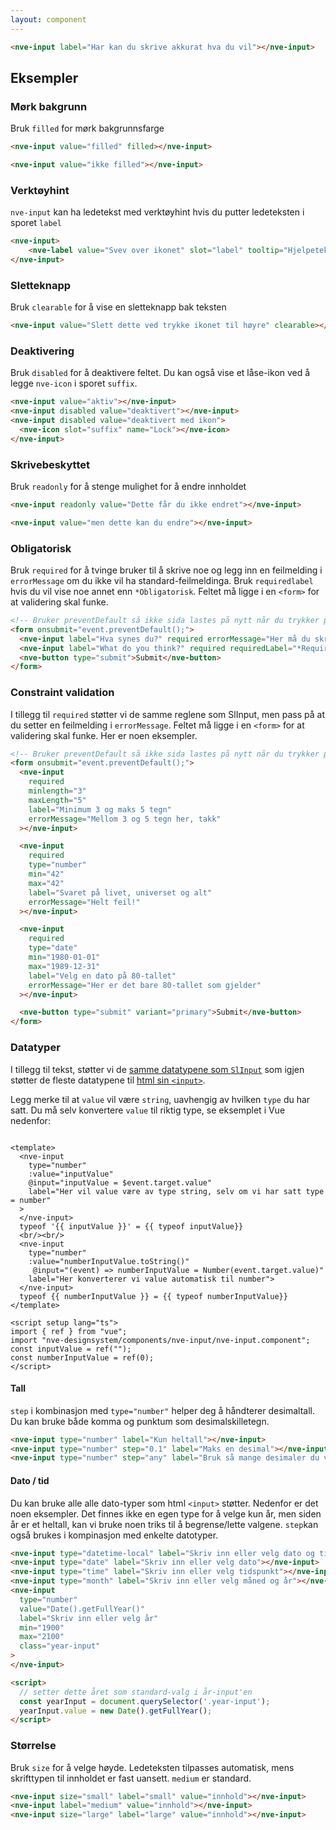 ```yaml
---
layout: component
---
```


<CodeExamplePreview arrangeComponentsVertically>

```html
<nve-input label="Har kan du skrive akkurat hva du vil"></nve-input>
```

</CodeExamplePreview>

## Eksempler

### Mørk bakgrunn

Bruk `filled` for mørk bakgrunnsfarge

<CodeExamplePreview>

```html
<nve-input value="filled" filled></nve-input>

<nve-input value="ikke filled"></nve-input>
```

</CodeExamplePreview>

### Verktøyhint

`nve-input` kan ha ledetekst med verktøyhint hvis du putter ledeteksten i sporet `label`

<CodeExamplePreview arrangeComponentsVertically>

```html
<nve-input>
    <nve-label value="Svev over ikonet" slot="label" tooltip="Hjelpetekst"><nve-label>
</nve-input>
```

</CodeExamplePreview>

### Sletteknapp

Bruk `clearable` for å vise en sletteknapp bak teksten

<CodeExamplePreview arrangeComponentsVertically>

```html
<nve-input value="Slett dette ved trykke ikonet til høyre" clearable></nve-input>
```

</CodeExamplePreview>

### Deaktivering

Bruk `disabled` for å deaktivere feltet.
Du kan også vise et låse-ikon ved å legge `nve-icon` i sporet `suffix`.

<CodeExamplePreview>

```html
<nve-input value="aktiv"></nve-input>
<nve-input disabled value="deaktivert"></nve-input>
<nve-input disabled value="deaktivert med ikon">
  <nve-icon slot="suffix" name="Lock"></nve-icon>
</nve-input>
```

</CodeExamplePreview>

### Skrivebeskyttet

Bruk `readonly` for å stenge mulighet for å endre innholdet

<CodeExamplePreview>

```html
<nve-input readonly value="Dette får du ikke endret"></nve-input>

<nve-input value="men dette kan du endre"></nve-input>
```

</CodeExamplePreview>

### Obligatorisk

Bruk `required` for å tvinge bruker til å skrive noe og legg inn en feilmelding i `errorMessage` om du ikke vil ha standard-feilmeldinga.
Bruk `requiredlabel` hvis du vil vise noe annet enn `*Obligatorisk`. Feltet må ligge i en `<form>` for at validering skal funke.

<CodeExamplePreview arrangeComponentsVertically>

```html
<!-- Bruker preventDefault så ikke sida lastes på nytt når du trykker på knappen -->
<form onsubmit="event.preventDefault();">
  <nve-input label="Hva synes du?" required errorMessage="Her må du skrive noe"></nve-input>
  <nve-input label="What do you think?" required requiredLabel="*Required" errorMessage="Please answer"></nve-input>
  <nve-button type="submit">Submit</nve-button>
</form>
```

</CodeExamplePreview>

### Constraint validation

I tillegg til `required` støtter vi de samme reglene som SlInput, men pass på at du setter en feilmelding i `errorMessage`.
Feltet må ligge i en `<form>` for at validering skal funke.
Her er noen eksempler.

<CodeExamplePreview arrangeComponentsVertically>

```html
<!-- Bruker preventDefault så ikke sida lastes på nytt når du trykker på knappen -->
<form onsubmit="event.preventDefault();">
  <nve-input
    required
    minlength="3"
    maxLength="5"
    label="Minimum 3 og maks 5 tegn"
    errorMessage="Mellom 3 og 5 tegn her, takk"
  ></nve-input>

  <nve-input
    required
    type="number"
    min="42"
    max="42"
    label="Svaret på livet, universet og alt"
    errorMessage="Helt feil!"
  ></nve-input>

  <nve-input
    required
    type="date"
    min="1980-01-01"
    max="1989-12-31"
    label="Velg en dato på 80-tallet"
    errorMessage="Her er det bare 80-tallet som gjelder"
  ></nve-input>

  <nve-button type="submit" variant="primary">Submit</nve-button>
</form>
```

</CodeExamplePreview>

### Datatyper

I tillegg til tekst, støtter vi de <a href="https://shoelace.style/components/input#input-types" target="\_blank">samme datatypene som `SlInput`</a> som igjen støtter de fleste datatypene til <a href="https://developer.mozilla.org/en-US/docs/Web/HTML/Element/input#input_types" target="\_blank">html sin `<input>`</a>.

Legg merke til at `value` vil være `string`, uavhengig av hvilken `type` du har satt.
Du må selv konvertere `value` til riktig type, se eksemplet i Vue nedenfor:

<SandboxPreview>

```

<template>
  <nve-input
    type="number"
    :value="inputValue"
    @input="inputValue = $event.target.value"
    label="Her vil value være av type string, selv om vi har satt type = number"
  >
  </nve-input>
  typeof '{{ inputValue }}' = {{ typeof inputValue}}
  <br/><br/>
  <nve-input
    type="number"
    :value="numberInputValue.toString()"
     @input="(event) => numberInputValue = Number(event.target.value)"
    label="Her konverterer vi value automatisk til number">
  </nve-input>
  typeof {{ numberInputValue }} = {{ typeof numberInputValue}}
</template>

<script setup lang="ts">
import { ref } from "vue";
import "nve-designsystem/components/nve-input/nve-input.component";
const inputValue = ref("");
const numberInputValue = ref(0);
</script>

```

</SandboxPreview>

#### Tall

`step` i kombinasjon med `type="number"` helper deg å håndterer desimaltall. Du kan bruke både komma og punktum som desimalskilletegn.

<CodeExamplePreview>

```html
<nve-input type="number" label="Kun heltall"></nve-input>
<nve-input type="number" step="0.1" label="Maks en desimal"></nve-input>
<nve-input type="number" step="any" label="Bruk så mange desimaler du vil"></nve-input>
```

</CodeExamplePreview>

#### Dato / tid

Du kan bruke alle alle dato-typer som html `<input>` støtter. Nedenfor er det noen eksempler. Det finnes ikke en egen type for å velge kun år, men siden år er et heltall, kan vi bruke noen triks til å begrense/lette valgene. `step`kan også brukes i kompinasjon med enkelte datotyper.

<CodeExamplePreview>

```html
<nve-input type="datetime-local" label="Skriv inn eller velg dato og tidspunkt"></nve-input>
<nve-input type="date" label="Skriv inn eller velg dato"></nve-input>
<nve-input type="time" label="Skriv inn eller velg tidspunkt"></nve-input>
<nve-input type="month" label="Skriv inn eller velg måned og år"></nve-input>
<nve-input
  type="number"
  value="Date().getFullYear()"
  label="Skriv inn eller velg år"
  min="1900"
  max="2100"
  class="year-input"
>
</nve-input>

<script>
  // setter dette året som standard-valg i år-input'en
  const yearInput = document.querySelector('.year-input');
  yearInput.value = new Date().getFullYear();
</script>
```

</CodeExamplePreview>

### Størrelse

Bruk `size` for å velge høyde. Ledeteksten tilpasses automatisk, mens skrifttypen til innholdet er fast uansett. `medium` er standard.

<CodeExamplePreview>

```html
<nve-input size="small" label="small" value="innhold"></nve-input>
<nve-input label="medium" value="innhold"></nve-input>
<nve-input size="large" label="large" value="innhold"></nve-input>
```

</CodeExamplePreview>
